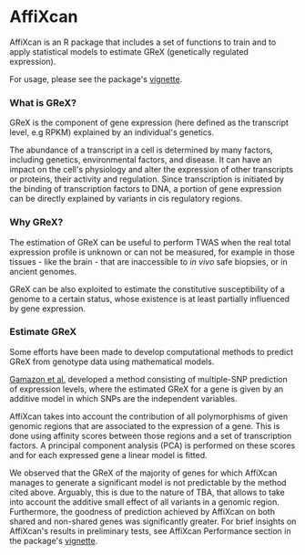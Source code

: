# AffiXcan
AffiXcan is an R package that includes a set of functions to train and to apply statistical models to estimate GReX (genetically regulated expression).

For usage, please see the package's [vignette](https://mega.nz/#!WfxkHCqJ!JOyi6ndKDg1hqoezAvHNXfkM4xekgIYSEq52jpKBPXE).

### What is GReX?
GReX is the component of gene expression (here defined as the transcript level, e.g RPKM) explained by an individual's genetics.

The abundance of a transcript in a cell is determined by many factors, including genetics, environmental factors, and disease. It can have an impact on the cell's physiology and alter the expression of other transcripts or proteins, their activity and regulation. Since transcription is initiated by the binding of transcription factors to DNA, a portion of gene expression can be directly explained by variants in cis regulatory regions.

### Why GReX?
The estimation of GReX can be useful to perform TWAS when the real total expression profile is unknown or can not be measured, for example in those tissues - like the brain - that are inaccessible to _in vivo_ safe biopsies, or in ancient genomes. 

GReX can be also exploited to estimate the constitutive susceptibility of a genome to a certain status, whose existence is at least partially influenced by gene expression.

### Estimate GReX
Some efforts have been made to develop computational methods to predict GReX from genotype data using mathematical models. 

[Gamazon et al.](http://www.nature.com/articles/ng.3367) developed a method consisting of multiple-SNP prediction of expression levels, where the estimated GReX for a gene is given by an additive model in which SNPs are the independent variables.

AffiXcan takes into account the contribution of all polymorphisms of given genomic regions that are associated to the expression of a gene. This is done using affinity scores between those regions and a set of transcription factors. A principal component analysis (PCA) is performed on these scores and for each expressed gene a linear model is fitted.

We observed that the GReX of the majority of genes for which AffiXcan manages to generate a significant model is not predictable by the method cited above. Arguably, this is due to the nature of TBA, that allows to take into account the additive small effect of all variants in a genomic region. Furthermore, the goodness of prediction achieved by AffiXcan on both shared and non-shared genes was significantly greater. For brief insights on AffiXcan's results in preliminary tests, see AffiXcan Performance section in the package's [vignette](https://mega.nz/#!WfxkHCqJ!JOyi6ndKDg1hqoezAvHNXfkM4xekgIYSEq52jpKBPXE).
